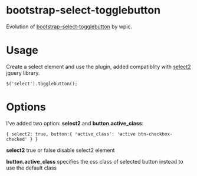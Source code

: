 bootstrap-select-togglebutton
=============================
Evolution of [bootstrap-select-togglebutton](https://github.com/wpic/bootstrap-select-togglebutton) by wpic.

Usage
=====

Create a select element and use the plugin, added compatiblity with [select2](https://github.com/select2/select2) jquery library.

`$('select').togglebutton();`


Options
=======

I've added two option: **select2** and **button.active_class**:

`{
    select2: true,
    button:{
      'active_class': 'active btn-checkbox-checked'
    }
  }`

**select2** true or false disable select2 element

**button.active_class** specifies the css class of selected button instead to use the default class
